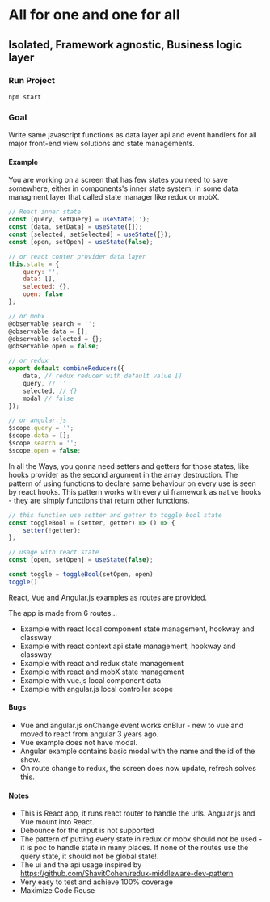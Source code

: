 # All for one and one for all
## Isolated, Framework agnostic, Business logic layer 

### Run Project
```
npm start
```

### Goal
Write same javascript functions as data layer api and event handlers for all major front-end view solutions and state managements.

#### Example

You are working on a screen that has few states you need to save somewhere, either in components's inner state system, in some data managment layer that called state manager like redux or mobX.

```js
// React inner state
const [query, setQuery] = useState('');
const [data, setData] = useState([]);
const [selected, setSelected] = useState({});
const [open, setOpen] = useState(false);

// or react conter provider data layer
this.state = {
    query: '',
    data: [],
    selected: {},
    open: false
};

// or mobx 
@observable search = '';
@observable data = [];
@observable selected = {};
@observable open = false;

// or redux
export default combineReducers({
    data, // redux reducer with default value []
    query, // ''
    selected, // {}
    modal // false
});

// or angular.js 
$scope.query = '';
$scope.data = [];
$scope.search = '';
$scope.open = false;

```

In all the Ways, you gonna need setters and getters for those states, like hooks provider as the second argument in the array destruction.
The pattern of using functions to declare same behaviour on every use is seen by react hooks.
This pattern works with every ui framework as native hooks - they are simply functions that return other functions.

```js
// this function use setter and getter to toggle bool state
const toggleBool = (setter, getter) => () => {
    setter(!getter);
};
```

```js
// usage with react state
const [open, setOpen] = useState(false);

const toggle = toggleBool(setOpen, open)
toggle()
```
React, Vue and Angular.js examples as routes are provided.

The app is made from 6 routes...
 - Example with react local component state management, hookway and classway
 - Example with react context api state management, hookway and classway
 - Example with react and redux state management
 - Example with react and mobX state management
 - Example with vue.js local component data
 - Example with angular.js local controller scope

#### Bugs
- Vue and angular.js onChange event works onBlur - new to vue and moved to react from angular 3 years ago.
- Vue example does not have modal.
- Angular example contains basic modal with the name and the id of the show.
- On route change to redux, the screen does now update, refresh solves this. 

#### Notes
- This is React app, it runs react router to handle the urls. Angular.js and Vue mount into React.
- Debounce for the input is not supported
- The pattern of putting every state in redux or mobx should not be used - it is poc to handle state in many places. If none of the routes use the query state, it should not be global state!.
- The ui and the api usage inspired by https://github.com/ShavitCohen/redux-middleware-dev-pattern
- Very easy to test and achieve 100% coverage
- Maximize Code Reuse
